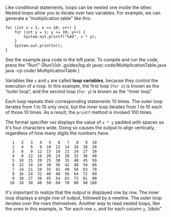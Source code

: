 Like conditional statements, loops can be nested one inside the other. Nested loops allow you to iterate over two variables. For example, we can generate a “multiplication table” like this:

```code
for (int x = 1; x <= 10; x++) {
    for (int y = 1; y <= 10; y++) {
        System.out.printf("%4d", x * y);
    }
    System.out.println();
}
```

See the example java code in the left pane. To compile and run the code, press the "Run!"
{Run!}(sh .guides/bg.sh javac code/MultiplicationTable.java java -cp code/ MultiplicationTable )


Variables like `x` and `y` are called **loop variables**, because they control the execution of a loop. In this example, the first loop (`for x`) is known as the “outer loop”, and the second loop (`for y`) is known as the “inner loop”.

Each loop repeats their corresponding statements 10 times. The outer loop iterates from 1 to 10 only once, but the inner loop iterates from 1 to 10 each of those 10 times. As a result, the `printf` method is invoked 100 times.


The format specifier `%4d` displays the value of `x * y` padded with spaces so it's four characters wide. Doing so causes the output to align vertically, regardless of how many digits the numbers have:

```code
   1   2   3   4   5   6   7   8   9  10
   2   4   6   8  10  12  14  16  18  20
   3   6   9  12  15  18  21  24  27  30
   4   8  12  16  20  24  28  32  36  40
   5  10  15  20  25  30  35  40  45  50
   6  12  18  24  30  36  42  48  54  60
   7  14  21  28  35  42  49  56  63  70
   8  16  24  32  40  48  56  64  72  80
   9  18  27  36  45  54  63  72  81  90
  10  20  30  40  50  60  70  80  90 100
```

It's important to realize that the output is displayed row by row. The inner loop displays a single row of output, followed by a newline. The outer loop iterates over the rows themselves. Another way to read nested loops, like the ones in this example, is “for each row `x`, and for each column `y`, \ldots”
